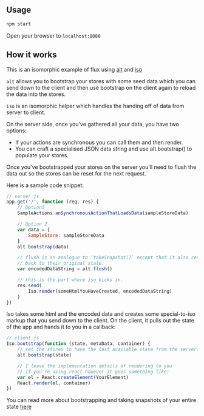 ## Usage

```sh
npm start
```

Open your browser to `localhost:8080`

## How it works

This is an isomorphic example of flux using [alt](https://github.com/goatslacker/alt) and [iso](https://github.com/goatslacker/iso)

`alt` allows you to bootstrap your stores with some seed data which you can send down to the client and then use
bootstrap on the client again to reload the data into the stores.

`iso` is an isomorphic helper which handles the handing off of data from server to client.

On the server side, once you've gathered all your data, you have two options:

* If your actions are synchronous you can call them and then render.
* You can craft a specialised JSON data string and use alt.bootstrap() to populate your stores.

Once you've bootstrapped your stores on the server you'll need to flush the data out so the stores can be reset for the
next request.

Here is a sample code snippet:

```js
// server.js
app.get('/', function (req, res) {
    // Option1
    SampleActions.anSynchronousActionThatLoadsData(sampleStoreData)

    // Option 2
    var data = {
        SampleStore: sampleStoreData
    }
    alt.bootstrap(data)

    // flush is an analogue to `takeSnapshot()` except that it also resets stores
    // back to their original state.
    var encodedDataString = alt.flush()

    // this is the part where iso kicks in.
    res.send(
        Iso.render(someHtmlYouHaveCreated, encodedDataString)
    )
})
```

Iso takes some html and the encoded data and creates some special-to-iso markup that you send down to the client.
On the client, it pulls out the state of the app and hands it to you in a callback:

```js
// client.js
Iso.bootstrap(function (state, metaData, container) {
    // set the stores to have the last available state from the server.
    alt.bootstrap(state)

    // I leave the implementation details of rendering to you
    // if you're using react however it goes something like:
    var el = React.createElement(YourElement)
    React.render(el, container)
})
```

You can read more about bootstrapping and taking snapshots of your entire state [here](https://github.com/goatslacker/alt#alt-features)
